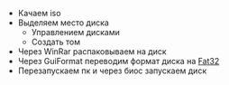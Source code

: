 - Качаем iso
- Выделяем место диска
	- Управлением дисками
	- Создать том
- Через WinRar распаковываем на диск
- Через GuiFormat переводим формат диска на [Fat32](https://programmy.pro/windows/fat32format/) 
- Перезапускаем пк и через биос запускаем диск